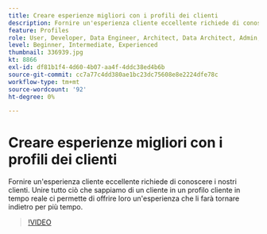 ```yaml
---
title: Creare esperienze migliori con i profili dei clienti
description: Fornire un'esperienza cliente eccellente richiede di conoscere i nostri clienti. Unire tutto ciò che sappiamo di un cliente in un profilo cliente in tempo reale ci permette di offrire loro un'esperienza che li farà tornare indietro per più tempo.
feature: Profiles
role: User, Developer, Data Engineer, Architect, Data Architect, Admin, Leader
level: Beginner, Intermediate, Experienced
thumbnail: 336939.jpg
kt: 8866
exl-id: df81b1f4-4d60-4b07-aa4f-4ddc38ed4b6b
source-git-commit: cc7a77c4dd380ae1bc23dc75608e8e2224dfe78c
workflow-type: tm+mt
source-wordcount: '92'
ht-degree: 0%

---
```


# Creare esperienze migliori con i profili dei clienti

Fornire un&#39;esperienza cliente eccellente richiede di conoscere i nostri clienti. Unire tutto ciò che sappiamo di un cliente in un profilo cliente in tempo reale ci permette di offrire loro un&#39;esperienza che li farà tornare indietro per più tempo.

>[!VIDEO](https://video.tv.adobe.com/v/336939/?quality=12&learn=on)
